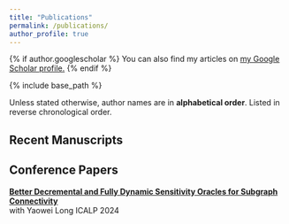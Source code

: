 ```yaml
---
title: "Publications"
permalink: /publications/
author_profile: true
---
```


{% if author.googlescholar %}
  You can also find my articles on <u><a href="{{author.googlescholar}}">my Google Scholar profile</a>.</u>
{% endif %}

{% include base_path %}


Unless stated otherwise, author names are in **alphabetical order**. Listed in reverse chronological order.

## Recent Manuscripts

## Conference Papers

**[Better Decremental and Fully Dynamic Sensitivity Oracles for Subgraph Connectivity](https://arxiv.org/abs/2402.09150)**  
with Yaowei Long
ICALP 2024
